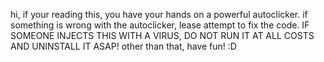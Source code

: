 hi, if your reading this,
you have your hands on a powerful autoclicker.
if something is wrong with the autoclicker, 
lease attempt to fix the code. 
IF SOMEONE INJECTS THIS WITH A VIRUS, DO NOT RUN IT AT ALL COSTS AND UNINSTALL IT ASAP!
other than that, have fun! :D
